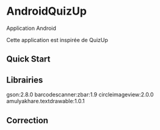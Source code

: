 # AndroidQuizUp
Application Android

Cette application est inspirée de QuizUp

## Quick Start

## Librairies

gson:2.8.0
barcodescanner:zbar:1.9
circleimageview:2.0.0
amulyakhare.textdrawable:1.0.1

## Correction

